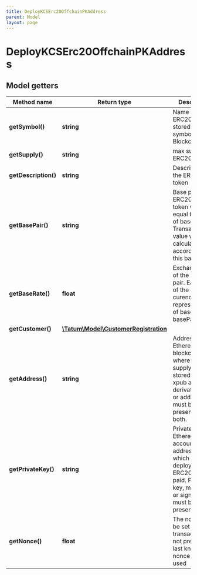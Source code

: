 ```yaml
---
title: DeployKCSErc20OffchainPKAddress
parent: Model
layout: page
---
```


# DeployKCSErc20OffchainPKAddress

## Model getters

Method name | Return type | Description | Notes
------------ | ------------- | ------------- | -------------
**getSymbol()** | **string** | Name of the ERC20 token - stored as a symbol on Blockchain | ex.: `MT`
**getSupply()** | **string** | max supply of ERC20 token. | ex.: `10000000`
**getDescription()** | **string** | Description of the ERC20 token | ex.: `My ERC20 Token`
**getBasePair()** | **string** | Base pair for ERC20 token. 1 token will be equal to 1 unit of base pair. Transaction value will be calculated according to this base pair. | ex.: `EUR`
**getBaseRate()** | **float** | Exchange rate of the base pair. Each unit of the created curency will represent value of baseRate*1 basePair. | ex.: `1` [optional] [default to 1]
**getCustomer()** | [**\Tatum\Model\CustomerRegistration**](../CustomerRegistration) |  | ex.: `null` [optional]
**getAddress()** | **string** | Address on Ethereum blockchain, where all initial supply will be stored. Either xpub and derivationIndex, or address must be present, not both. | ex.: `0x687422eEA2cB73B5d3e242bA5456b782919AFc85`
**getPrivateKey()** | **string** | Private key of Ethereum account address, from which gas for deployment of ERC20 will be paid. Private key, mnemonic or signature Id must be present. | ex.: `0x05e150c73f1920ec14caa1e0b6aa09940899678051a78542840c2668ce5080c2`
**getNonce()** | **float** | The nonce to be set to the transaction; if not present, the last known nonce will be used | ex.: `null` [optional]


